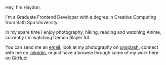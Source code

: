 Hey, I'm Haydon.

I'm a Graduate Frontend Developer with a degree in Creative Computing from Bath Spa University.

In my spare time I enjoy photography, hiking, reading and watching Anime, currently I'm watching Demon Slayer S3

You can send me an [email](mailto:haydon.curteis-lateo@outlook.com), look at my photography on [unsplash](https://unsplash.com/@hayhaydz), connect with me on [linkedin](https://www.linkedin.com/in/hayhaydz/), or just have a browse through some of my work here on GitHub!
